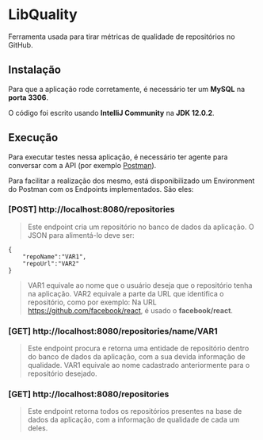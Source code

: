 # LibQuality

Ferramenta usada para tirar métricas de qualidade de repositórios no GitHub.

## Instalação

Para que a aplicação rode corretamente, é necessário ter um **MySQL** na **porta 3306**.

O código foi escrito usando **IntelliJ Community** na **JDK 12.0.2**.

## Execução

Para executar testes nessa aplicação, é necessário ter agente para conversar com a API (por exemplo [Postman](https://www.postman.com)).

Para facilitar a realização dos mesmo, está disponibilizado um Environment do Postman com os Endpoints implementados. São eles:

### [POST] http://localhost:8080/repositories

>Este endpoint cria um repositório no banco de dados da aplicação. O JSON para alimentá-lo deve ser:
```
{
    "repoName":"VAR1",
    "repoUrl":"VAR2"
}
```
>VAR1 equivale ao nome que o usuário deseja que o repositório tenha na aplicação.
>VAR2 equivale a parte da URL que identifica o repositório, como por exemplo:
>Na URL https://github.com/facebook/react, é usado o **facebook/react**.

### [GET] http://localhost:8080/repositories/name/VAR1
>Este endpoint procura e retorna uma entidade de repositório dentro do banco de dados da aplicação, com a sua devida informação de qualidade.
>VAR1 equivale ao nome cadastrado anteriormente para o repositório desejado.

### [GET] http://localhost:8080/repositories
>Este endpoint retorna todos os repositórios presentes na base de dados da aplicação, com a informação de qualidade de cada um deles.

